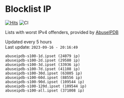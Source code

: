 # Blocklist IP

[![Hits](https://hits.seeyoufarm.com/api/count/incr/badge.svg?url=https%3A%2F%2Fgithub.com%2Fborestad%2Fblocklist-ip%2F&count_bg=%2379C83D&title_bg=%23555555&icon=&icon_color=%23E7E7E7&title=hits&edge_flat=false)](https://hits.seeyoufarm.com)  ![CI](https://img.shields.io/github/workflow/status/borestad/blocklist-ip/CI?style=flat-square)

Lists with worst IPv4 offenders, provided by [AbuseIPDB](https://www.abuseipdb.com/)

<!-- FOOTER-PLACEHOLDER -->
Updated every 5 hours<br>
Last update: `2023-09-16 - 20:16:49`
```
abuseipdb-s100-1d.ipset (24079 ip)
abuseipdb-s100-2d.ipset (29580 ip)
abuseipdb-s100-3d.ipset (33936 ip)
abuseipdb-s100-7d.ipset (41108 ip)
abuseipdb-s100-30d.ipset (63805 ip)
abuseipdb-s100-60d.ipset (88556 ip)
abuseipdb-s100-90d.ipset (109544 ip)
abuseipdb-s100-120d.ipset (109544 ip)
abuseipdb-s100-all.ipset (371008 ip)
```
